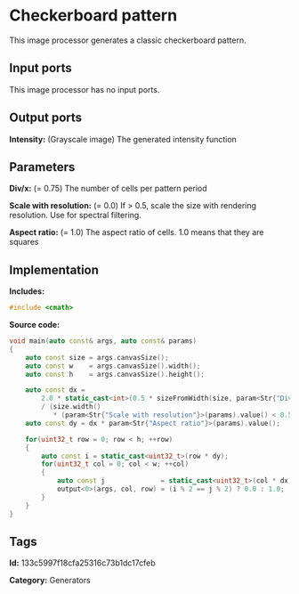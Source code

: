 # Checkerboard pattern

This image processor generates a classic checkerboard pattern.

## Input ports

This image processor has no input ports.

## Output ports

__Intensity:__ (Grayscale image) The generated intensity function

## Parameters

__Div/x:__ (= 0.75) The number of cells per pattern period

__Scale with resolution:__ (= 0.0) If > 0.5, scale the size with rendering resolution. Use for spectral filtering.

__Aspect ratio:__ (= 1.0) The aspect ratio of cells. 1.0 means that they are squares

## Implementation

__Includes:__ 

```c++
#include <cmath>
```

__Source code:__ 

```c++
void main(auto const& args, auto const& params)
{
	auto const size = args.canvasSize();
	auto const w    = args.canvasSize().width();
	auto const h    = args.canvasSize().height();

	auto const dx =
	    2.0 * static_cast<int>(0.5 * sizeFromWidth(size, param<Str{"Div/x"}>(params)))
	    / (size.width()
	       * (param<Str{"Scale with resolution"}>(params).value() < 0.5 ? args.resolution() : 1.0));
	auto const dy = dx * param<Str{"Aspect ratio"}>(params).value();

	for(uint32_t row = 0; row < h; ++row)
	{
		auto const i = static_cast<uint32_t>(row * dy);
		for(uint32_t col = 0; col < w; ++col)
		{
			auto const j              = static_cast<uint32_t>(col * dx);
			output<0>(args, col, row) = (i % 2 == j % 2) ? 0.0 : 1.0;
		}
	}
}
```

## Tags

__Id:__ 133c5997f18cfa25316c73b1dc17cfeb

__Category:__ Generators